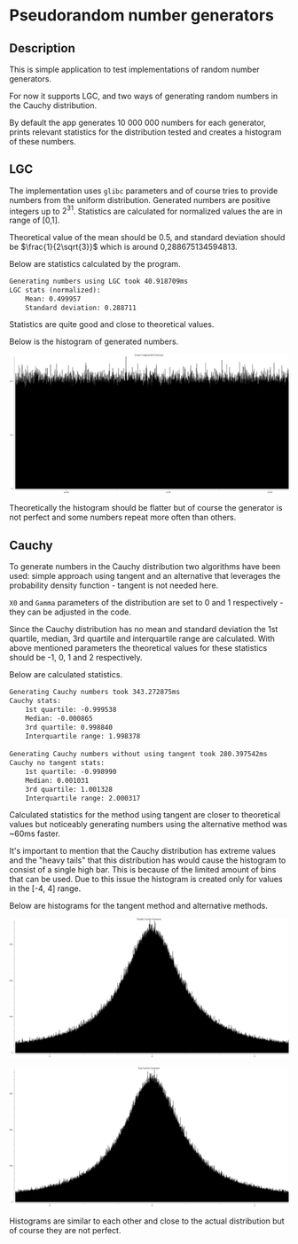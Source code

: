 # Pseudorandom number generators

## Description
This is simple application to test implementations of random number generators.

For now it supports LGC, and two ways of generating random numbers in the Cauchy distribution.

By default the app generates 10 000 000 numbers for each generator, prints relevant statistics for the distribution tested and creates a histogram of these numbers.

## LGC
The implementation uses `glibc` parameters and of course tries to provide numbers from the uniform distribution. Generated numbers are positive integers up to $2^{31}$. Statistics are calculated for normalized values the are in range of [0,1].

Theoretical value of the mean should be 0.5, and standard deviation should be $\frac{1}{2\sqrt{3}}$ which is around 0,288675134594813.

Below are statistics calculated by the program.
```
Generating numbers using LGC took 40.918709ms
LGC stats (normalized):
	Mean: 0.499957
	Standard deviation: 0.288711
```

Statistics are quite good and close to theoretical values.

Below is the histogram of generated numbers.

![](./plots/Linear%20Congruential%20Generator.png)

Theoretically the histogram should be flatter but of course the generator is not perfect and some numbers repeat more often than others.

## Cauchy

To generate numbers in the Cauchy distribution two algorithms have been used: simple approach using tangent and an alternative that leverages the probability density function - tangent is not needed here.

`X0` and `Gamma` parameters of the distribution are set to 0 and 1 respectively - they can be adjusted in the code.

Since the Cauchy distribution has no mean and standard deviation the 1st quartile, median, 3rd quartile and interquartile range are calculated. With above mentioned parameters the theoretical values for these statistics should be -1, 0, 1 and 2 respectively.

Below are calculated statistics.
```
Generating Cauchy numbers took 343.272875ms
Cauchy stats:
	1st quartile: -0.999538
	Median: -0.000865
	3rd quartile: 0.998840
	Interquartile range: 1.998378

Generating Cauchy numbers without using tangent took 280.397542ms
Cauchy no tangent stats:
	1st quartile: -0.998990
	Median: 0.001031
	3rd quartile: 1.001328
	Interquartile range: 2.000317
```

Calculated statistics for the method using tangent are closer to theoretical values but noticeably generating numbers using the alternative method was ~60ms faster.

It's important to mention that the Cauchy distribution has extreme values and the "heavy tails" that this distribution has would cause the histogram to consist of a single high bar. This is because of the limited amount of bins that can be used. Due to this issue the histogram is created only for values in the [-4, 4] range. 

Below are histograms for the tangent method and alternative methods.

![](plots/Simple%20Cauchy%20Generator.png)

![](plots/Fast%20Cauchy%20Generator.png)

Histograms are similar to each other and close to the actual distribution but of course they are not perfect.